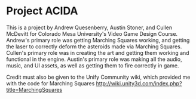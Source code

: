 Project ACIDA
================================
This is a project by Andrew Quesenberry, Austin Stoner, and Cullen McDevitt for Colorado Mesa University's Video Game Design Course.
Andrew's primary role was getting Marching Squares working, and getting the laser to correctly deform the asteroids made via Marching Squares.
Cullen's primary role was in creating the art and getting them working and functional in the engine.
Austin's primary role was making all the audio, music, and UI assets, as well as getting them to fire correctly in game.

Credit must also be given to the Unify Community wiki, which provided me with the code for Marching Squares
http://wiki.unity3d.com/index.php?title=MarchingSquares